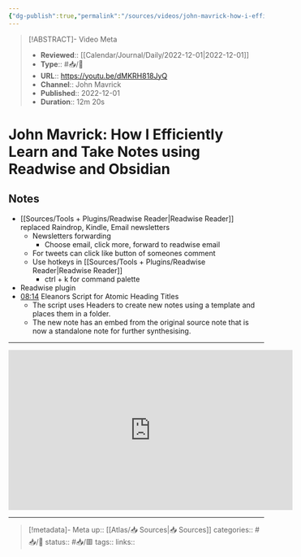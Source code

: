 ```yaml
---
{"dg-publish":true,"permalink":"/sources/videos/john-mavrick-how-i-efficiently-learn-and-take-notes-using-readwise-and-obsidian/"}
---
```



> [!ABSTRACT]- Video Meta
> - **Reviewed**:: [[Calendar/Journal/Daily/2022-12-01\|2022-12-01]]
> - **Type**:: #📥/🎥 
> - **URL**:: https://youtu.be/dMKRH818JyQ
> - **Channel**:: John Mavrick
> - **Published**:: 2022-12-01
> - **Duration**:: 12m 20s


# John Mavrick: How I Efficiently Learn and Take Notes using Readwise and Obsidian


## Notes
- [[Sources/Tools + Plugins/Readwise Reader\|Readwise Reader]] replaced Raindrop, Kindle, Email newsletters
	- Newsletters forwarding
		- Choose email, click more, forward to readwise email
	- For tweets can click like button of someones comment
	- Use hotkeys in [[Sources/Tools + Plugins/Readwise Reader\|Readwise Reader]]
		- ctrl + k for command palette
- Readwise plugin
- [08:14](https://youtu.be/dMKRH818JyQ#t=494.655227) Eleanors Script for Atomic Heading Titles
	- The script uses Headers to create new notes using a template and places them in a folder.
	- The new note has an embed from the original source note that is now a standalone note for further synthesising.

---

<center><iframe width="560" height="315" src="https://www.youtube.com/embed/dMKRH818JyQ" frameborder="0" allow="accelerometer; autoplay; encrypted-media; gyroscope; picture-in-picture" allowfullscreen></iframe></center>

---

> [!metadata]- Meta
> up:: [[Atlas/📥 Sources\|📥 Sources]]
> categories:: #📥/🎥
> status:: #📥/🟥
> tags::
> links::

